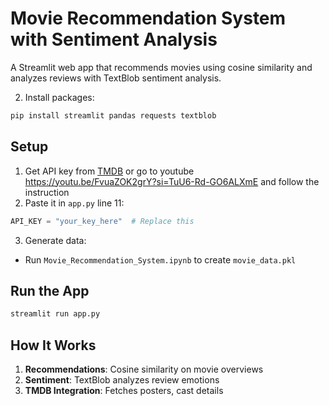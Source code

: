 
# Movie Recommendation System with Sentiment Analysis

A Streamlit web app that recommends movies using cosine similarity and analyzes reviews with TextBlob sentiment analysis.



2. Install packages:
```bash
pip install streamlit pandas requests textblob
```

## Setup
1. Get API key from [TMDB](https://www.themoviedb.org/settings/api) or go to youtube https://youtu.be/FvuaZOK2grY?si=TuU6-Rd-GO6ALXmE and follow the instruction
2. Paste it in `app.py` line 11:
```python
API_KEY = "your_key_here"  # Replace this
```

3. Generate data:
- Run `Movie_Recommendation_System.ipynb` to create `movie_data.pkl`

## Run the App
```bash
streamlit run app.py
```



## How It Works
1. **Recommendations**: Cosine similarity on movie overviews
2. **Sentiment**: TextBlob analyzes review emotions
3. **TMDB Integration**: Fetches posters, cast details

